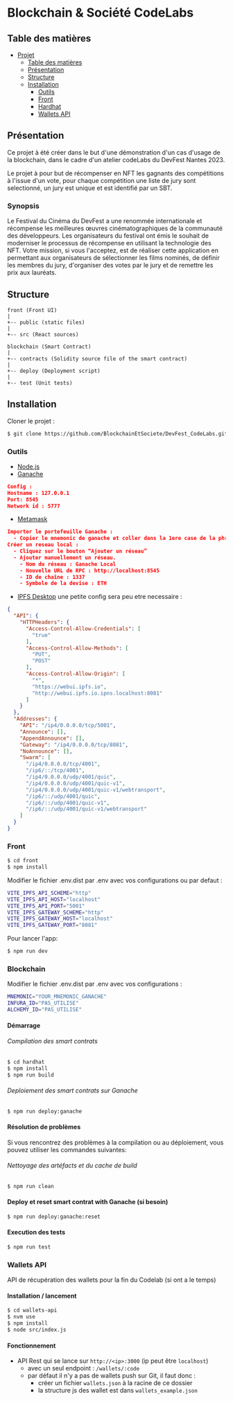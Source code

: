 # Blockchain & Société CodeLabs

## Table des matières
- [Projet](#blockchain--société-codelabs)
  - [Table des matières](#table-des-matières)
  - [Présentation](#presentation)
  - [Structure](#structure)
  - [Installation](#installation)
    - [Outils](#outils)
    - [Front](#front)
    - [Hardhat](#hardhat)
    - [Wallets API](#wallets-api)

<a name="presentation"></a>
## Présentation
Ce projet à été créer dans le but d'une démonstration d'un cas d'usage de la blockchain,
dans le cadre d'un atelier codeLabs du DevFest Nantes 2023.

Le projet à pour but de récompenser en NFT les gagnants des compétitions à l'issue d'un vote, 
pour chaque compétition une liste de jury sont selectionné, un jury est unique et est identifié 
par un SBT.

### Synopsis
Le Festival du Cinéma du DevFest a une renommée internationale et récompense les meilleures œuvres cinématographiques de la communauté des développeurs.
Les organisateurs du festival ont émis le souhait de moderniser le processus de récompense en utilisant la technologie des NFT. Votre mission,
si vous l'acceptez, est de réaliser cette application en permettant aux organisateurs de sélectionner les films nominés,
de définir les membres du jury, d'organiser des votes par le jury et de remettre les prix aux lauréats.

<a name="structure"></a>
## Structure
```
front (Front UI)
|
+-- public (static files)
|
+-- src (React sources)

blockchain (Smart Contract)
|
+-- contracts (Solidity source file of the smart contract)
|
+-- deploy (Deployment script)
|
+-- test (Unit tests)
```

<a name="installation"></a>
## Installation
Cloner le projet :
```bash 
$ git clone https://github.com/BlockchainEtSociete/DevFest_CodeLabs.git
```

<a name="outils"></a>
### Outils
- [Node.js](https://nodejs.org/fr/download)
- [Ganache](https://trufflesuite.com/ganache/)
```json
Config :
Hostname : 127.0.0.1
Port: 8545
Network id : 5777
```
- [Metamask](https://metamask.io/)
```json
Importer le portefeuille Ganache :
  - Copier le mnemonic de ganache et coller dans la 1ere case de la phrase de récupération.
Créer un reseau local : 
  - Cliquez sur le bouton “Ajouter un réseau”
  - Ajouter manuellement un réseau.
    - Nom du réseau : Ganache Local
    - Nouvelle URL de RPC : http://localhost:8545
    - ID de chaîne : 1337
    - Symbole de la devise : ETH
```
- [IPFS Desktop](https://docs.ipfs.tech/install/ipfs-desktop/)
une petite config sera peu etre necessaire :
```json
{
  "API": {
    "HTTPHeaders": {
      "Access-Control-Allow-Credentials": [
        "true"
      ],
      "Access-Control-Allow-Methods": [
        "PUT",
        "POST"
      ],
      "Access-Control-Allow-Origin": [
        "*",
        "https://webui.ipfs.io",
        "http://webui.ipfs.io.ipns.localhost:8081"
      ]
    }
  },
  "Addresses": {
    "API": "/ip4/0.0.0.0/tcp/5001",
    "Announce": [],
    "AppendAnnounce": [],
    "Gateway": "/ip4/0.0.0.0/tcp/8081",
    "NoAnnounce": [],
    "Swarm": [
      "/ip4/0.0.0.0/tcp/4001",
      "/ip6/::/tcp/4001",
      "/ip4/0.0.0.0/udp/4001/quic",
      "/ip4/0.0.0.0/udp/4001/quic-v1",
      "/ip4/0.0.0.0/udp/4001/quic-v1/webtransport",
      "/ip6/::/udp/4001/quic",
      "/ip6/::/udp/4001/quic-v1",
      "/ip6/::/udp/4001/quic-v1/webtransport"
    ]
  }
}
```

<a name="front"></a>
### Front
```bash 
$ cd front
$ npm install
```
Modifier le fichier .env.dist par .env avec vos configurations ou par defaut :
```bash
VITE_IPFS_API_SCHEME="http"
VITE_IPFS_API_HOST="localhost"
VITE_IPFS_API_PORT="5001"
VITE_IPFS_GATEWAY_SCHEME="http"
VITE_IPFS_GATEWAY_HOST="localhost"
VITE_IPFS_GATEWAY_PORT="8081"
```
Pour lancer l'app:
```bash 
$ npm run dev
```

<a name="hardhat"></a>
### Blockchain

Modifier le fichier .env.dist par .env avec vos configurations :
```bash
MNEMONIC="YOUR_MNEMONIC_GANACHE"
INFURA_ID="PAS_UTILISE"
ALCHEMY_ID="PAS_UTILISE"
```

#### Démarrage

###### Compilation des smart contrats
```bash
$ cd hardhat
$ npm install
$ npm run build
```

###### Deploiement des smart contrats sur Ganache
```bash
$ npm run deploy:ganache
```

#### Résolution de problèmes

Si vous rencontrez des problèmes à la compilation ou au déploiement, vous pouvez utiliser les commandes suivantes:

###### Nettoyage des artéfacts et du cache de build
```bash
$ npm run clean
```

#### Deploy et reset smart contrat with Ganache (si besoin)
```bash
$ npm run deploy:ganache:reset
```

#### Execution des tests
```bash
$ npm run test
```

<a name="wallets-api"></a>
### Wallets API

API de récupération des wallets pour la fin du Codelab (si ont a le temps)

#### Installation / lancement
```bash
$ cd wallets-api
$ nvm use
$ npm install
$ node src/index.js
```

#### Fonctionnement
- API Rest qui se lance sur `http://<ip>:3000` (ip peut être `localhost`)
  - avec un seul endpoint : `/wallets/:code`
  - par défaut il n'y a pas de wallets push sur Git, il faut donc :
    - créer un fichier `wallets.json` à la racine de ce dossier
    - la structure js des wallet est dans `wallets_example.json`


